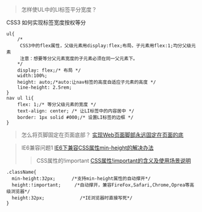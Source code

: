 <!-- UL和LI -->
> 怎样使UL中的LI标签平分宽度？

CSS3 如何实现标签宽度按权等分
```
ul{
	/*
	 CSS3中的flex属性，父级元素用display:flex;布局，子元素用flex:1;均分父级元素 
	 注意：想要等分父元素宽度的子元素必须在同一父元素下。
	*/
	display: flex;/* 布局 */
	width:100%;
	height: auto;/*auto:让nav标签的高度自适应子元素的高度 */
	line-height: 2.5rem;
}
nav ul li{
	flex: 1;/* 等分父级元素的宽度 */
	text-align: center; /* 让LI标签中的内容居中 */
	border: 1px solid #000;/* 设置LI标签的边框 */
}
```

>怎么将页脚固定在页面底部？
[实现Web页面脚部永远固定在页面的底](https://www.cnblogs.com/wennice/p/6412816.html)

>IE6兼容问题1
[IE6下兼容CSS属性min-height的解决办法](https://blog.csdn.net/weixin_33895475/article/details/93849088)
>> CSS属性的!important
[CSS属性!important的含义及使用场景说明](https://blog.csdn.net/qq_17505335/article/details/78816678)
```
.className{
  min-height:32px;      /*支持min-height属性的自动撑开*/
  height:!important;     /*自动撑开，兼容FireFox,Safari,Chrome,Oprea等高级浏览器*/ 
  height:32px;             /*IE浏览器时直接写死*/   
}
```

